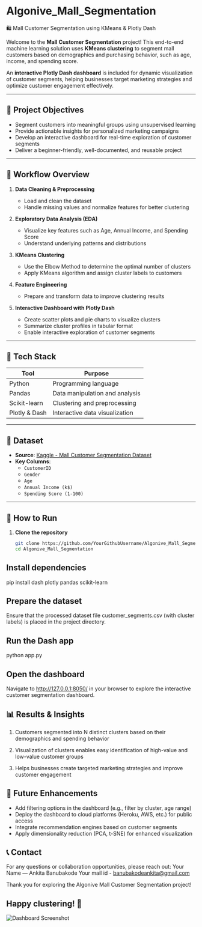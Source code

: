 # Algonive_Mall_Segmentation  
🛍️ Mall Customer Segmentation using KMeans & Plotly Dash

Welcome to the **Mall Customer Segmentation** project! This end-to-end machine learning solution uses **KMeans clustering** to segment mall customers based on demographics and purchasing behavior, such as age, income, and spending score.

An **interactive Plotly Dash dashboard** is included for dynamic visualization of customer segments, helping businesses target marketing strategies and optimize customer engagement effectively.

---

## 🎯 Project Objectives

- Segment customers into meaningful groups using unsupervised learning  
- Provide actionable insights for personalized marketing campaigns  
- Develop an interactive dashboard for real-time exploration of customer segments  
- Deliver a beginner-friendly, well-documented, and reusable project

---

## 🧠 Workflow Overview

1. **Data Cleaning & Preprocessing**  
   - Load and clean the dataset  
   - Handle missing values and normalize features for better clustering  

2. **Exploratory Data Analysis (EDA)**  
   - Visualize key features such as Age, Annual Income, and Spending Score  
   - Understand underlying patterns and distributions  

3. **KMeans Clustering**  
   - Use the Elbow Method to determine the optimal number of clusters  
   - Apply KMeans algorithm and assign cluster labels to customers  

4. **Feature Engineering**  
   - Prepare and transform data to improve clustering results  

5. **Interactive Dashboard with Plotly Dash**  
   - Create scatter plots and pie charts to visualize clusters  
   - Summarize cluster profiles in tabular format  
   - Enable interactive exploration of customer segments

---

## 🧪 Tech Stack

| Tool             | Purpose                          |
|------------------|---------------------------------|
| Python           | Programming language             |
| Pandas           | Data manipulation and analysis  |
| Scikit-learn     | Clustering and preprocessing    |
| Plotly & Dash    | Interactive data visualization  |

---

## 📂 Dataset

- **Source**: [Kaggle - Mall Customer Segmentation Dataset](https://www.kaggle.com/datasets/vjchoudhary7/customer-segmentation-tutorial)  
- **Key Columns**:  
  - `CustomerID`  
  - `Gender`  
  - `Age`  
  - `Annual Income (k$)`  
  - `Spending Score (1-100)`

---

## 🚀 How to Run

1. **Clone the repository**  
   ```bash
   git clone https://github.com/YourGithubUsername/Algonive_Mall_Segmentation.git
   cd Algonive_Mall_Segmentation

   
## Install dependencies

pip install dash plotly pandas scikit-learn


## Prepare the dataset
Ensure that the processed dataset file customer_segments.csv (with cluster labels) is placed in the project directory.

## Run the Dash app
python app.py


## Open the dashboard
Navigate to http://127.0.0.1:8050/
 in your browser to explore the interactive customer segmentation dashboard.

## 📊 Results & Insights

1. Customers segmented into N distinct clusters based on their demographics and spending behavior

2. Visualization of clusters enables easy identification of high-value and low-value customer groups

3. Helps businesses create targeted marketing strategies and improve customer engagement

## 🔮 Future Enhancements

- Add filtering options in the dashboard (e.g., filter by cluster, age range)
- Deploy the dashboard to cloud platforms (Heroku, AWS, etc.) for public access
- Integrate recommendation engines based on customer segments
- Apply dimensionality reduction (PCA, t-SNE) for enhanced visualization

## 📞 Contact
For any questions or collaboration opportunities, please reach out:
 Your Name — Ankita Banubakode
 Your mail id - banubakodeankita@gmail.com 
 
 

 Thank you for exploring the Algonive Mall Customer Segmentation project!
## Happy clustering! 🎉

![Dashboard Screenshot](https://github.com/Banubakode/Algonive_mall_segmentation/blob/main/assets/dashboard.png)







 


